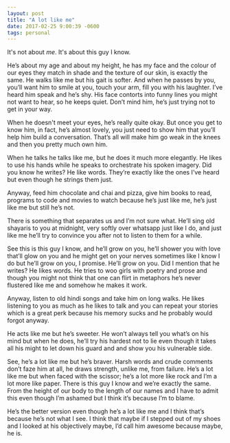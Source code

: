 ```yaml
---
layout: post
title: "A lot like me"
date: 2017-02-25 9:00:39 -0600
tags: personal
---
```


It's not about *me*. It's about this guy I know.

He’s about my age and about my height, he has my face and the colour of our eyes they match in shade and the texture of our skin, is exactly the same.
He walks like me but his gait is softer. And when he passes by you, you’ll want him to smile at you, touch your arm, fill you with his laughter.
I’ve heard him speak and he’s shy. His face contorts into funny lines you might not want to hear, so he keeps quiet. Don’t mind him, he’s just trying not to get in your way.

When he doesn't meet your eyes, he’s really quite okay. But once you get to know him, in fact, he’s almost lovely, you just need to show him that you’ll help him build a conversation. That’s all will make him go weak in the knees and then you pretty much own him.

When he talks he talks like me, but he does it much more elegantly. He likes to use his hands while he speaks to orchestrate his spoken imagery. Did you know he writes? He like words. They’re exactly like the ones I’ve heard but even though he strings them just.

Anyway, feed him chocolate and chai and pizza, give him books to read, programs to code and movies to watch because he’s just like me, he’s just like me but still he’s not.

There is something that separates us and I’m not sure what. He’ll sing old shayaris to you at midnight, very softly over whatsapp just like I do, and just like me he’ll try to convince you after not to listen to them for a while.

See this is this guy I know, and he’ll grow on you, he’ll shower you with love that’ll glow on you and he might get on your nerves sometimes like I know I do but he’ll grow on you, I promise. He’ll grow on you. Did I mention that he writes? He likes words. He tries to woo girls with poetry and prose and though you might not think that one can flirt in metaphors he’s never flustered like me and somehow he makes it work.

Anyway, listen to old hindi songs and take him on long walks. He likes listening to you as much as he likes to talk and you can repeat your stories which is a great perk because his memory sucks and he probably would forgot anyway.

He acts like me but he’s sweeter. He won’t always tell you what’s on his mind but when he does, he’ll try his hardest not to lie even though it takes all his might to let down
his guard and and show you his vulnerable side.

See, he’s a lot like me but he’s braver. Harsh words and crude comments don’t faze him at all, he draws strength, unlike me, from failure. He’s a lot like me but when faced with the scissor; he’s a lot more like rock and I’m a lot more like paper. There is this guy I know and we’re exactly the same. From the height of our body to the length of our names and I have to admit this even though I’m ashamed but I think it’s because I’m to blame.

He’s the better version even though he’s a lot like me and I think that’s because he’s not what I see. I think that maybe if I stepped out of my shoes and I looked at his objectively maybe, I’d call him awesome because maybe, he is.
